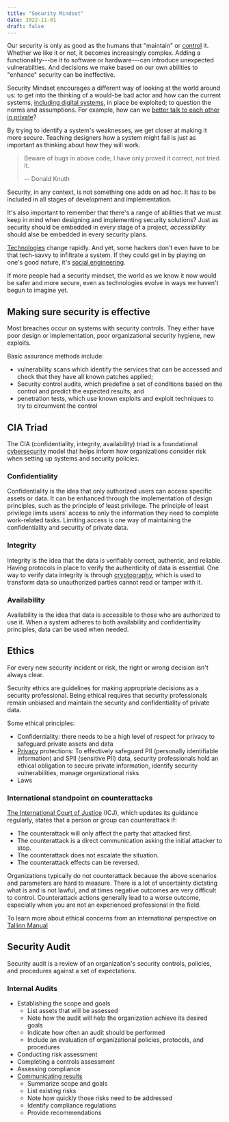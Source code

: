 ```yaml
---
title: "Security Mindset"
date: 2022-11-01
draft: false
---
```


Our security is only as good as the humans that "maintain" or
[control](/security-controls) it. Whether we like it or not, it becomes
increasingly complex. Adding a functionality---be it to software or
hardware---can introduce unexpected vulnerabilties. And decisions we
make based on our own abilities to "enhance" security can be
ineffective.

Security Mindset encourages a different way of looking at the world
around us: to get into the thinking of a would-be bad actor and how can
the current systems, [including digital systems](/cybersecurity), in
place be exploited; to question the norms and assumptions. For example,
how can we [better talk to each other in private](/cryptography)?

By trying to identify a system's weaknesses, we get closer at making it
more secure. Teaching designers how a system might fail is just as
important as thinking about how they will work.

> Beware of bugs in above code;
> I have only proved it correct, not tried it.
>
> -- Donald Knuth

Security, in any context, is not something one adds on ad hoc.
It has to be included in all stages of development and implementation.

It's also important to remember that there's a range of abilities that
we must keep in mind when designing and implementing security solutions?
Just as security should be embedded in every stage of a project,
*accessibility* should alse be embedded in every security plans.

[Technologies](/technology) change rapidly.
And yet, some hackers don't even have to be that tech-savvy to infiltrate a
system. If they could get in by playing on one's good nature,
it's [social engineering](/social-engineering).

If more people had a security mindset,
the world as we know it now would be safer and more secure,
even as technologies evolve in ways we haven't begun to imagine yet.

## Making sure security is effective

Most breaches occur on systems with security controls. They either have
poor design or implementation, poor organizational security hygiene, new
exploits.

Basic assurance methods include:
- vulnerability scans which identify the services that can be accessed
  and check that they have all known patches applied;
- Security control audits, which predefine a set of conditions based on
  the control and predict the expected results; and
- penetration tests, which use known exploits and exploit techniques to
  try to circumvent the control 

## CIA Triad

The CIA (confidentiality, integrity, availability) triad is a
foundational [cybersecurity](/cybersecurity) model that helps inform how organizations consider risk
when setting up systems and security policies.

### Confidentiality

Confidentiality is the idea that only authorized users can access
specific assets or data. It can be enhanced through the implementation
of design principles, such as the principle of least privilege. The
principle of least privilege limits users' access to only the
information they need to complete work-related tasks. Limiting access is
one way of maintaining the confidentiality and security of private data.

### Integrity

Integrity is the idea that the data is verifiably correct, authentic,
and reliable. Having protocols in place to verify the authenticity of
data is essential. One way to verify data integrity is through
[cryptography](/cryptography), which is used to transform data so
unauthorized parties cannot read or tamper with it.

### Availability

Availability is the idea that data is accessible to those who are
authorized to use it. When a system adheres to both availability and
confidentiality principles, data can be used when needed.

## Ethics

For every new security incident or risk, the right or
wrong decision isn't always clear.

Security ethics are guidelines for making appropriate decisions as a
security professional. Being ethical requires that security
professionals remain unbiased and maintain the security and
confidentiality of private data.

Some ethical principles:

- Confidentiality: there needs to be a high level of respect for privacy
  to safeguard private assets and data
- [Privacy](/privacy) protections: To effectively safeguard PII
  (personally identifiable information) and SPII (sensitive PII)
  data, security professionals hold an ethical obligation to secure
  private information, identify security vulnerabilities, manage
  organizational risks
- Laws

### International standpoint on counterattacks

[The International Court of Justice](https://www.icj-cij.org/home) (ICJ), which updates its guidance regularly, states that a person or group can counterattack if: 

- The counterattack will only affect the party that attacked first.
- The counterattack is a direct communication asking the initial
  attacker to stop.
- The counterattack does not escalate the situation.
- The counterattack effects can be reversed.

Organizations typically do not counterattack because the above scenarios
and parameters are hard to measure. There is a lot of uncertainty
dictating what is and is not lawful, and at times negative outcomes are
very difficult to control. Counterattack actions generally lead to a
worse outcome, especially when you are not an experienced professional
in the field.

To learn more about ethical concerns from an
international perspective on [Tallinn Manual](https://ccdcoe.org/research/tallinn-manual/)

## Security Audit

Security audit is a review of an organization's security controls,
policies, and procedures against a set of expectations.

### Internal Audits

- Establishing the scope and goals
    - List assets that will be assessed
    - Note how the audit will help the organization achieve its desired goals
    - Indicate how often an audit should be performed
    - Include an evaluation of organizational policies, protocols, and
      procedures
- Conducting risk assessment
- Completing a controls assessment
- Assessing compliance
- [Communicating results](/communication)
    - Summarize scope and goals
    - List existing risks
    - Note how quickly those risks need to be addressed
    - Identify compliance regulations
    - Provide recommendations
